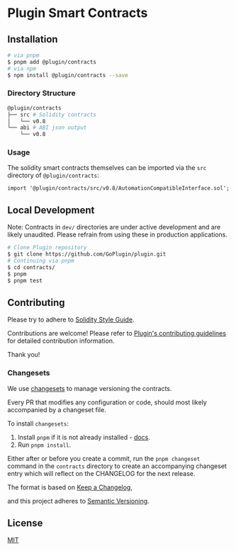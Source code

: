 # Plugin Smart Contracts

## Installation

```sh
# via pnpm
$ pnpm add @plugin/contracts
# via npm
$ npm install @plugin/contracts --save
```

### Directory Structure

```sh
@plugin/contracts
├── src # Solidity contracts
│   └── v0.8
└── abi # ABI json output
    └── v0.8
```

### Usage

The solidity smart contracts themselves can be imported via the `src` directory of `@plugin/contracts`:

```solidity
import '@plugin/contracts/src/v0.8/AutomationCompatibleInterface.sol';
```

## Local Development

Note: Contracts in `dev/` directories are under active development and are likely unaudited. Please refrain from using these in production applications.

```bash
# Clone Plugin repository
$ git clone https://github.com/GoPlugin/plugin.git
# Continuing via pnpm
$ cd contracts/
$ pnpm
$ pnpm test
```

## Contributing

Please try to adhere to [Solidity Style Guide](https://github.com/GoPlugin/plugin/blob/develop/contracts/STYLE.md).

Contributions are welcome! Please refer to
[Plugin's contributing guidelines](https://github.com/GoPlugin/plugin/blob/develop/docs/CONTRIBUTING.md) for detailed
contribution information.

Thank you!

### Changesets

We use [changesets](https://github.com/changesets/changesets) to manage versioning the contracts.

Every PR that modifies any configuration or code, should most likely accompanied by a changeset file.

To install `changesets`:
  1. Install `pnpm` if it is not already installed - [docs](https://pnpm.io/installation).
  2. Run `pnpm install`.

Either after or before you create a commit, run the `pnpm changeset` command in the `contracts` directory to create an accompanying changeset entry which will reflect on the CHANGELOG for the next release.

The format is based on [Keep a Changelog](https://keepachangelog.com/en/1.0.0/),

and this project adheres to [Semantic Versioning](https://semver.org/spec/v2.0.0.html).

## License

[MIT](https://choosealicense.com/licenses/mit/)
